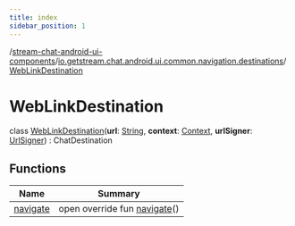 ```yaml
---
title: index
sidebar_position: 1
---
```

/[stream-chat-android-ui-components](../../index.md)/[io.getstream.chat.android.ui.common.navigation.destinations](../index.md)/[WebLinkDestination](index.md)  
  
  
  
# WebLinkDestination  
class [WebLinkDestination](index.md)(**url**: [String](https://kotlinlang.org/api/latest/jvm/stdlib/kotlin/-string/index.html), **context**: [Context](https://developer.android.com/reference/kotlin/android/content/Context.html), **urlSigner**: [UrlSigner](../../io.getstream.chat.android.ui.common/UrlSigner/index.md)) : ChatDestination  
  
## Functions  
  
|  Name |  Summary | 
|---|---|
| <a name="io.getstream.chat.android.ui.common.navigation.destinations/WebLinkDestination/navigate/#/PointingToDeclaration/"></a>[navigate](navigate.md)| <a name="io.getstream.chat.android.ui.common.navigation.destinations/WebLinkDestination/navigate/#/PointingToDeclaration/"></a>open override fun [navigate](navigate.md)()|

